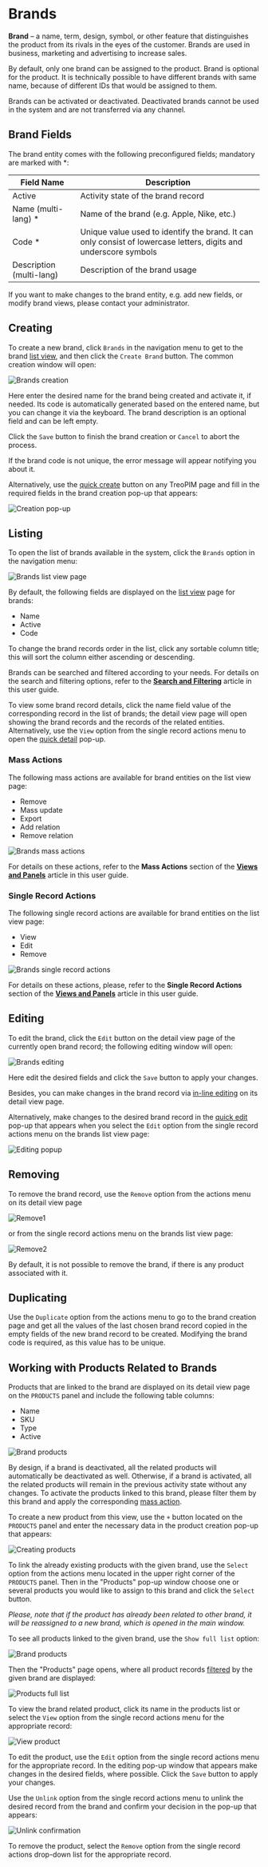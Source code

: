 # Brands

**Brand** – a name, term, design, symbol, or other feature that distinguishes the product from its rivals in the eyes of the customer. Brands are used in business, marketing and advertising to increase sales. 

By default, only one brand can be assigned to the product. Brand is optional for the product. It is technically possible to have different brands with same name, because of different IDs that would be assigned to them.

Brands can be activated or deactivated. Deactivated brands cannot be used in the system and are not transferred via any channel.

## Brand Fields

The brand entity comes with the following preconfigured fields; mandatory are marked with *:

| **Field Name**           | **Description**                            |
|--------------------------|--------------------------------------------|
| Active                   | Activity state of the brand record         |
| Name (multi-lang) *      | Name of the brand (e.g. Apple, Nike, etc.) |
| Code *                   | Unique value used to identify the brand. It can only consist of lowercase letters, digits and underscore symbols     |
| Description (multi-lang) | Description of the brand usage                   |

If you want to make changes to the brand entity, e.g. add new fields, or modify brand views, please contact your administrator.

## Creating

To create a new brand, click `Brands` in the navigation menu to get to the brand [list view](#listing), and then click the `Create Brand` button. The common creation window will open:

![Brands creation](../../_assets/brands/brands-create.jpg)

Here enter the desired name for the brand being created and activate it, if needed. Its code is automatically generated based on the entered name, but you can change it via the keyboard. The brand description is an optional field and can be left empty.

Click the `Save` button to finish the brand creation or `Cancel` to abort the process.

If the brand code is not unique, the error message will appear notifying you about it.

Alternatively, use the [quick create](https://treopim.com/help/user-interface) button on any TreoPIM page and fill in the required fields in the brand creation pop-up that appears:

![Creation pop-up](../../_assets/brands/creation-popup.jpg)

## Listing

To open the list of brands available in the system, click the `Brands` option in the navigation menu:

![Brands list view page](../../_assets/brands/brands-list-view.jpg)

By default, the following fields are displayed on the [list view](https://treopim.com/help/views-and-panels) page for brands:
 - Name
 - Active
 - Code

To change the brand records order in the list, click any sortable column title; this will sort the column either ascending or descending. 

Brands can be searched and filtered according to your needs. For details on the search and filtering options, refer to the [**Search and Filtering**](https://treopim.com/help/search-and-filtering) article in this user guide.

To view some brand record details, click the name field value of the corresponding record in the list of brands; the detail view page will open showing the brand records and the records of the related entities. Alternatively, use the `View` option from the single record actions menu to open the [quick detail](https://treopim.com/help/views-and-panels) pop-up.

### Mass Actions

The following mass actions are available for brand entities on the list view page:

- Remove
- Mass update
- Export
- Add relation
- Remove relation

![Brands mass actions](../../_assets/brands/brands-mass-actions.jpg)

For details on these actions, refer to the **Mass Actions** section of the [**Views and Panels**](https://treopim.com/help/views-and-panels) article in this user guide.

### Single Record Actions

The following single record actions are available for brand entities on the list view page:

- View
- Edit
- Remove

![Brands single record actions](../../_assets/brands/brands-single-actions.jpg)

For details on these actions, please, refer to the **Single Record Actions** section of the [**Views and Panels**](https://treopim.com/help/views-and-panels#single-record-actions) article in this user guide.

## Editing

To edit the brand, click the `Edit` button on the detail view page of the currently open brand record; the following editing window will open:

![Brands editing](../../_assets/brands/brands-edit.jpg)

Here edit the desired fields and click the `Save` button to apply your changes.

Besides, you can make changes in the brand record via [in-line editing](https://treopim.com/help/views-and-panels) on its detail view page.

Alternatively, make changes to the desired brand record in the [quick edit](https://treopim.com/help/views-and-panels) pop-up that appears when you select the `Edit` option from the single record actions menu on the brands list view page:

![Editing popup](../../_assets/brands/brand-editing-popup.jpg)

## Removing

To remove the brand record, use the `Remove` option from the actions menu on its detail view page

![Remove1](../../_assets/brands/remove-details.jpg)

or from the single record actions menu on the brands list view page:

![Remove2](../../_assets/brands/remove-list.jpg)

By default, it is not possible to remove the brand, if there is any product associated with it.

## Duplicating

Use the `Duplicate` option from the actions menu to go to the brand creation page and get all the values of the last chosen brand record copied in the empty fields of the new brand record to be created. Modifying the brand code is required, as this value has to be unique.

## Working with Products Related to Brands

Products that are linked to the brand are displayed on its detail view page on the `PRODUCTS` panel and include the following table columns:
 - Name
 - SKU
 - Type
 - Active

![Brand products](../../_assets/brands/brands-products.jpg)

By design, if a brand is deactivated, all the related products will automatically be deactivated as well. Otherwise, if a brand is activated, all the related products will remain in the previous activity state without any changes. To activate the products linked to this brand, please filter them by this brand and apply the corresponding [mass action](#mass-actions).

To create a new product from this view, use the `+` button located on the `PRODUCTS` panel and enter the necessary data in the product creation pop-up that appears:

![Creating products](../../_assets/brands/brands-create-product.jpg)

To link the already existing products with the given brand, use the `Select` option from the actions menu located in the upper right corner of the `PRODUCTS` panel. Then in the "Products" pop-up window choose one or several products you would like to assign to this brand and click the `Select` button.

*Please, note that if the product has already been related to other brand, it will be reassigned to a new brand, which is opened in the main window.* 

To see all products linked to the given brand, use the `Show full list` option:

![Brand products](../../_assets/brands/show-full-option.jpg)

Then the "Products" page opens, where all product records [filtered](https://treopim.com/help/search-and-filtering) by the given brand are displayed:

![Products full list](../../_assets/brands/products-full-list.jpg)

To view the brand related product, click its name in the products list or select the `View` option from the single record actions menu for the appropriate record:

![View product](../../_assets/brands/products-view.jpg)

To edit the product, use the `Edit` option from the single record actions menu for the appropriate record. In the editing pop-up window that appears make changes in the desired fields, where possible. Click the `Save` button to apply your changes.

Use the `Unlink` option from the single record actions menu to unlink the desired record from the brand and confirm your decision in the pop-up that appears:

![Unlink confirmation](../../_assets/brands/unlink_confirmation.jpg)

To remove the product, select the `Remove` option from the single record actions drop-down list for the appropriate record.